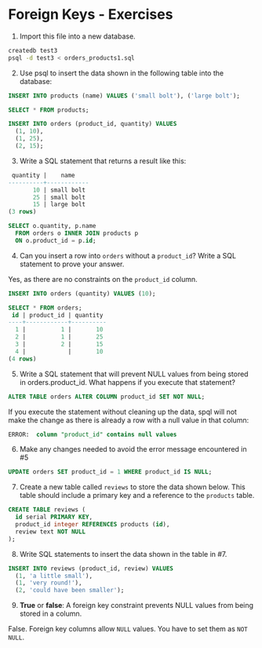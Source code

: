 # Foreign Keys - Exercises

1. Import this file into a new database.

```bash
createdb test3
psql -d test3 < orders_products1.sql
```

2. Use psql to insert the data shown in the following table into the database:

```sql
INSERT INTO products (name) VALUES ('small bolt'), ('large bolt');

SELECT * FROM products;

INSERT INTO orders (product_id, quantity) VALUES
  (1, 10),
  (1, 25),
  (2, 15);
```

3. Write a SQL statement that returns a result like this:

```sql
 quantity |    name
----------+------------
       10 | small bolt
       25 | small bolt
       15 | large bolt
(3 rows)
```

```sql
SELECT o.quantity, p.name
  FROM orders o INNER JOIN products p 
  ON o.product_id = p.id;
```

4. Can you insert a row into `orders` without a `product_id`? Write a SQL statement to prove your answer.

Yes, as there are no constraints on the `product_id` column.

```sql
INSERT INTO orders (quantity) VALUES (10);

SELECT * FROM orders;
 id | product_id | quantity 
----+------------+----------
  1 |          1 |       10
  2 |          1 |       25
  3 |          2 |       15
  4 |            |       10
(4 rows)
```

5. Write a SQL statement that will prevent NULL values from being stored in orders.product_id. What happens if you execute that statement?

```sql
ALTER TABLE orders ALTER COLUMN product_id SET NOT NULL;
```

If you execute the statement without cleaning up the data, spql will not make the change as there is already a row with a null value in that column:

```sql
ERROR:  column "product_id" contains null values
```

6. Make any changes needed to avoid the error message encountered in #5

```sql
UPDATE orders SET product_id = 1 WHERE product_id IS NULL;
```

7. Create a new table called `reviews` to store the data shown below. This table should include a primary key and a reference to the `products` table.

```sql
CREATE TABLE reviews (
  id serial PRIMARY KEY,
  product_id integer REFERENCES products (id),
  review text NOT NULL
);
```

8. Write SQL statements to insert the data shown in the table in #7.

```sql
INSERT INTO reviews (product_id, review) VALUES
  (1, 'a little small'),
  (1, 'very round!'),
  (2, 'could have been smaller');
```

9. **True** or **false**: A foreign key constraint prevents NULL values from being stored in a column.

False. Foreign key columns allow `NULL` values. You have to set them as `NOT NULL`.
